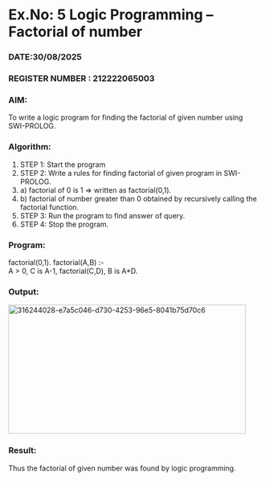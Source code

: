 # Ex.No: 5   Logic Programming – Factorial of number   
### DATE:30/08/2025                                                                          
### REGISTER NUMBER : 212222065003
### AIM: 
To  write  a logic program for finding the factorial of given number using SWI-PROLOG. 
### Algorithm:
1. STEP 1: Start the program
2. STEP 2:  Write a rules for finding factorial of given program in SWI-PROLOG.
3.   a)	factorial of 0 is 1 => written as factorial(0,1).
4.   b)	factorial of number greater than 0 obtained by recursively calling the factorial    function.
5. STEP 3: Run the program  to find answer of  query.
6. STEP 4: Stop the program.

### Program:
factorial(0,1).
factorial(A,B) :-  
           A > 0, 
           C is A-1,
           factorial(C,D),
           B is A*D.


### Output:
<img width="473" height="257" alt="316244028-e7a5c046-d730-4253-96e5-8041b75d70c6" src="https://github.com/user-attachments/assets/6c05791f-b344-4dfa-9464-745bffe49188" />




### Result:
Thus the factorial of given number was found by logic programming. 
